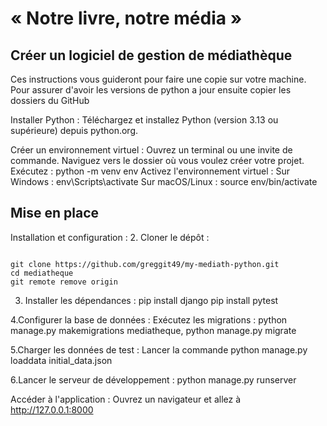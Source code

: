 # « Notre livre, notre média » 

## Créer un logiciel de gestion de médiathèque 

Ces instructions vous guideront pour faire une copie sur votre machine.
Pour assurer d'avoir les versions de python a jour
ensuite copier les dossiers du GitHub

Installer Python : Téléchargez et installez Python (version 3.13 ou supérieure) depuis python.org.

Créer un environnement virtuel : Ouvrez un terminal ou une invite de commande. Naviguez vers le dossier où vous voulez créer votre projet. Exécutez : python -m venv env Activez l'environnement virtuel : Sur Windows : env\Scripts\activate Sur macOS/Linux : source env/bin/activate

## Mise en place

Installation et configuration :
2.	Cloner le dépôt :
```

git clone https://github.com/greggit49/my-mediath-python.git
cd mediatheque
git remote remove origin
```
3.	Installer les dépendances : pip install django pip install pytest

4.Configurer la base de données : Exécutez les migrations : python manage.py makemigrations mediatheque, python manage.py migrate

5.Charger les données de test : Lancer la commande python manage.py loaddata initial_data.json

6.Lancer le serveur de développement : python manage.py runserver

Accéder à l'application : Ouvrez un navigateur et allez à http://127.0.0.1:8000 